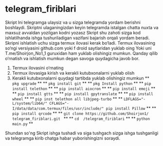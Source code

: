# telegram_firiblari
Skript lni telegramga ulaysiz va u sizga telegramda yordam berishni boshlaydi.
Skriptni ulaganingizdan keyin telegramda istalgan chatta nuxta va maxsuz avvaldan yozilgan kodni yozasz 
Skript shu zahoti sizga kod ishlatilhanda ishga tushuriladigan vazifani bajarish orqali yordam beradi.
Skripni ishlatish uchu sizga termux ilovasi kerak bo‘ladi. 
Termux ilovasining so‘ngi versiyasini github.com  yoki f droid saytlaridan yuklab oing 
Yoki uni T.me/Shoirjon_No1_1 guruxidan ham yuklab olishingiz mumkun.
Qanday qilib o‘rnatish va ishlatish mumkun degan savoga quydagicha javob bor.
1. Termux ilovasini o‘rnating 
2. Termux ilovasiga kirish va kerakli kutubxonalarni yuklab olish 
3.  Kerakli kutubxonalarni quydagi tartibda yuklab olishingiz mumkun
** `` pkg upgrade`` **
** `` pkg install git `` **
** `` pkg Install python `` **
** `` pip install telethon `` **
** `` pip install aiocron `` **
** `` pip install emoji `` **
** `` pip install gtts `` **
** `` pip install gpytranslate `` **
** `` pip install wheel `` **
** `` pip inst telethon all libjpeg-turbo `` **
** `` LDFLAGS="-L/system/lib64/" CFLAGS="-I/data/data/com.termux/files/usr/include/" pip install Pillow `` **
** `` pip install qrcode `` **
** `` git clone https://github.com/Shoirjon1/ telegram_firiblari.git  `` **
** `` cd  /telegram_firiblari `` **
** `` python main.py `` **

Shundan so'ng Skript ishga tushadi va siga tushgach sizga ishga tushganligi va telegramga kirib chatga habar yuborishingizni soraydi.
